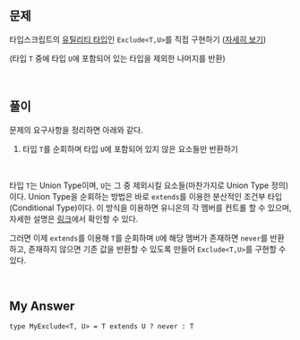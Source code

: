 ## 문제

타입스크립트의 [유틸리티 타입](https://www.typescriptlang.org/docs/handbook/utility-types.html#excludeuniontype-excludedmembers)인 `Exclude<T,U>`를 직접 구현하기 ([자세히 보기](https://github.com/type-challenges/type-challenges/blob/main/questions/00043-easy-exclude/README.md))

(타입 `T` 중에 타입 `U`에 포함되어 있는 타입을 제외한 나머지를 반환)

<br>

## 풀이

문제의 요구사항을 정리하면 아래와 같다.

1. 타입 `T`를 순회하며 타입 `U`에 포함되어 있지 않은 요소들만 반환하기

<br>

타입 `T`는 Union Type이며, `U`는 그 중 제외시킬 요소들(마찬가지로 Union Type 정의)이다. Union Type을 순회하는 방법은 바로 `extends`를 이용한 분산적인 조건부 타입(Conditional Type)이다. 이 방식을 이용하면 유니온의 각 멤버를 컨트롤 할 수 있으며, 자세한 설명은 [링크](https://www.typescriptlang.org/ko/docs/handbook/2/conditional-types.html#분산적인-조건부-타입)에서 확인할 수 있다.

그러면 이제 `extends`를 이용해 `T`를 순회하며 `U`에 해당 멤버가 존재하면 `never`를 반환하고, 존재하지 않으면 기존 값을 반환할 수 있도록 만들어 `Exclude<T,U>`를 구현할 수 있다.

<br>

## My Answer

```tsx
type MyExclude<T, U> = T extends U ? never : T
```